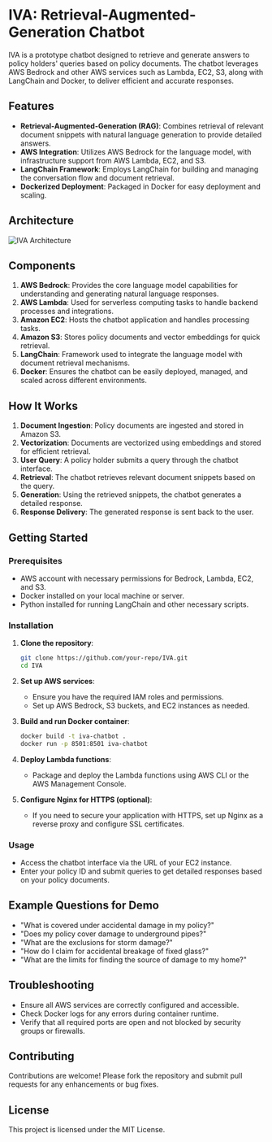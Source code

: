 # IVA: Retrieval-Augmented-Generation Chatbot

IVA is a prototype chatbot designed to retrieve and generate answers to policy holders' queries based on policy documents. The chatbot leverages AWS Bedrock and other AWS services such as Lambda, EC2, S3, along with LangChain and Docker, to deliver efficient and accurate responses.

## Features

- **Retrieval-Augmented-Generation (RAG)**: Combines retrieval of relevant document snippets with natural language generation to provide detailed answers.
- **AWS Integration**: Utilizes AWS Bedrock for the language model, with infrastructure support from AWS Lambda, EC2, and S3.
- **LangChain Framework**: Employs LangChain for building and managing the conversation flow and document retrieval.
- **Dockerized Deployment**: Packaged in Docker for easy deployment and scaling.

## Architecture

![IVA Architecture](architecture/architecture.png)

## Components

1. **AWS Bedrock**: Provides the core language model capabilities for understanding and generating natural language responses.
2. **AWS Lambda**: Used for serverless computing tasks to handle backend processes and integrations.
3. **Amazon EC2**: Hosts the chatbot application and handles processing tasks.
4. **Amazon S3**: Stores policy documents and vector embeddings for quick retrieval.
5. **LangChain**: Framework used to integrate the language model with document retrieval mechanisms.
6. **Docker**: Ensures the chatbot can be easily deployed, managed, and scaled across different environments.

## How It Works

1. **Document Ingestion**: Policy documents are ingested and stored in Amazon S3.
2. **Vectorization**: Documents are vectorized using embeddings and stored for efficient retrieval.
3. **User Query**: A policy holder submits a query through the chatbot interface.
4. **Retrieval**: The chatbot retrieves relevant document snippets based on the query.
5. **Generation**: Using the retrieved snippets, the chatbot generates a detailed response.
6. **Response Delivery**: The generated response is sent back to the user.

## Getting Started

### Prerequisites

- AWS account with necessary permissions for Bedrock, Lambda, EC2, and S3.
- Docker installed on your local machine or server.
- Python installed for running LangChain and other necessary scripts.

### Installation

1. **Clone the repository**:

    ```bash
    git clone https://github.com/your-repo/IVA.git
    cd IVA
    ```

2. **Set up AWS services**:

    - Ensure you have the required IAM roles and permissions.
    - Set up AWS Bedrock, S3 buckets, and EC2 instances as needed.

3. **Build and run Docker container**:

    ```bash
    docker build -t iva-chatbot .
    docker run -p 8501:8501 iva-chatbot
    ```

4. **Deploy Lambda functions**:

    - Package and deploy the Lambda functions using AWS CLI or the AWS Management Console.

5. **Configure Nginx for HTTPS (optional)**:

    - If you need to secure your application with HTTPS, set up Nginx as a reverse proxy and configure SSL certificates.

### Usage

- Access the chatbot interface via the URL of your EC2 instance.
- Enter your policy ID and submit queries to get detailed responses based on your policy documents.

## Example Questions for Demo

- "What is covered under accidental damage in my policy?"
- "Does my policy cover damage to underground pipes?"
- "What are the exclusions for storm damage?"
- "How do I claim for accidental breakage of fixed glass?"
- "What are the limits for finding the source of damage to my home?"

## Troubleshooting

- Ensure all AWS services are correctly configured and accessible.
- Check Docker logs for any errors during container runtime.
- Verify that all required ports are open and not blocked by security groups or firewalls.

## Contributing

Contributions are welcome! Please fork the repository and submit pull requests for any enhancements or bug fixes.

## License

This project is licensed under the MIT License.
